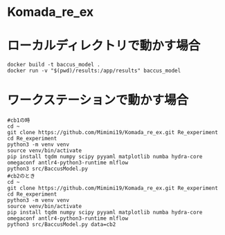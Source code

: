 # Komada_re_ex

# ローカルディレクトリで動かす場合

```
docker build -t baccus_model .
docker run -v "$(pwd)/results:/app/results" baccus_model
```

# ワークステーションで動かす場合

```
#cb1の時
cd ~
git clone https://github.com/Mimimi19/Komada_re_ex.git Re_experiment
cd Re_experiment
python3 -m venv venv
source venv/bin/activate
pip install tqdm numpy scipy pyyaml matplotlib numba hydra-core omegaconf antlr4-python3-runtime mlflow
python3 src/BaccusModel.py
#cb2のとき
cd ~
git clone https://github.com/Mimimi19/Komada_re_ex.git Re_experiment
cd Re_experiment
python3 -m venv venv
source venv/bin/activate
pip install tqdm numpy scipy pyyaml matplotlib numba hydra-core omegaconf antlr4-python3-runtime mlflow
python3 src/BaccusModel.py data=cb2
```

<!-- シミュレーションが終わらなくて、最新の学習データで再現したモデルなのですが


パラメータの定義いきをパラメータの動ける箇所をあぶり出し、足りないパラメータに割り当てる。
目的関数がG分布に従わないようのスピアマン相関係数だから計算しなせ。
\alpha を減らすこともできる、線形モデルの形から参照する過去がどの程度がをあぶり出し必要数のjを変更することで実現、また、リニアモデルのグラフは離散型地やから。分布図に直せ、ノンリニアもそう。 -->
